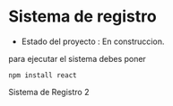 <h1> Sistema de registro</h1>

- Estado del proyecto :  En construccion.
  
para ejecutar el sistema debes poner

```npm install react```

Sistema de Registro 2
